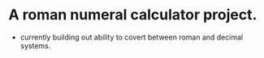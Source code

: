# A roman numeral calculator project.

- currently building out ability to covert between roman and decimal systems.
